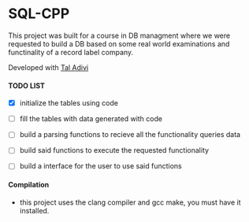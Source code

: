 # SQL-CPP

This project was built for a course in DB managment where we were requested to build a DB based on some real world examinations and functinality of a record label company.

Developed with [Tal Adivi](https://github.com/TalAdivi)

#### TODO LIST
- [x] initialize the tables using code 
- [ ] fill the tables with data generated with code
- [ ] build a parsing functions to recieve all the functionality queries data
- [ ] build said functions to execute the requested functionality
- [ ] build a interface for the user to use said functions


#### Compilation 

- this project uses the clang compiler and gcc make, you must have it installed.
